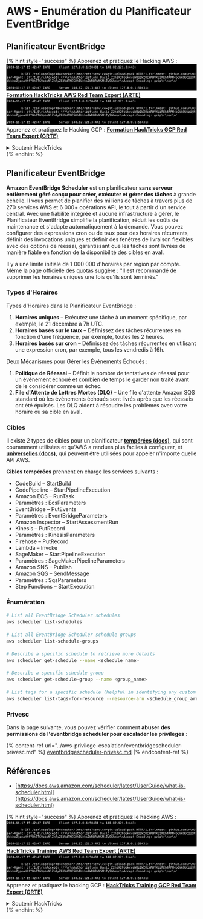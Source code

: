 # AWS - Enumération du Planificateur EventBridge

## Planificateur EventBridge

{% hint style="success" %}
Apprenez et pratiquez le Hacking AWS :<img src="../../../.gitbook/assets/image (1).png" alt="" data-size="line">[**Formation HackTricks AWS Red Team Expert (ARTE)**](https://training.hacktricks.xyz/courses/arte)<img src="../../../.gitbook/assets/image (1).png" alt="" data-size="line">\
Apprenez et pratiquez le Hacking GCP : <img src="../../../.gitbook/assets/image (2).png" alt="" data-size="line">[**Formation HackTricks GCP Red Team Expert (GRTE)**<img src="../../../.gitbook/assets/image (2).png" alt="" data-size="line">](https://training.hacktricks.xyz/courses/grte)

<details>

<summary>Soutenir HackTricks</summary>

* Consultez les [**plans d'abonnement**](https://github.com/sponsors/carlospolop) !
* **Rejoignez le** 💬 [**groupe Discord**](https://discord.gg/hRep4RUj7f) ou le [**groupe telegram**](https://t.me/peass) ou **suivez** nous sur **Twitter** 🐦 [**@hacktricks\_live**](https://twitter.com/hacktricks\_live)**.**
* **Partagez des astuces de hacking en soumettant des PRs aux** [**HackTricks**](https://github.com/carlospolop/hacktricks) et [**HackTricks Cloud**](https://github.com/carlospolop/hacktricks-cloud) dépôts github.

</details>
{% endhint %}

## Planificateur EventBridge

**Amazon EventBridge Scheduler** est un planificateur **sans serveur entièrement géré conçu pour créer, exécuter et gérer des tâches** à grande échelle. Il vous permet de planifier des millions de tâches à travers plus de 270 services AWS et 6 000+ opérations API, le tout à partir d'un service central. Avec une fiabilité intégrée et aucune infrastructure à gérer, le Planificateur EventBridge simplifie la planification, réduit les coûts de maintenance et s'adapte automatiquement à la demande. Vous pouvez configurer des expressions cron ou de taux pour des horaires récurrents, définir des invocations uniques et définir des fenêtres de livraison flexibles avec des options de réessai, garantissant que les tâches sont livrées de manière fiable en fonction de la disponibilité des cibles en aval.

Il y a une limite initiale de 1 000 000 d'horaires par région par compte. Même la page officielle des quotas suggère : "Il est recommandé de supprimer les horaires uniques une fois qu'ils sont terminés."&#x20;

### Types d'Horaires

Types d'Horaires dans le Planificateur EventBridge :

1. **Horaires uniques** – Exécutez une tâche à un moment spécifique, par exemple, le 21 décembre à 7h UTC.
2. **Horaires basés sur le taux** – Définissez des tâches récurrentes en fonction d'une fréquence, par exemple, toutes les 2 heures.
3. **Horaires basés sur cron** – Définissez des tâches récurrentes en utilisant une expression cron, par exemple, tous les vendredis à 16h.

Deux Mécanismes pour Gérer les Événements Échoués :

1. **Politique de Réessai** – Définit le nombre de tentatives de réessai pour un événement échoué et combien de temps le garder non traité avant de le considérer comme un échec.
2. **File d'Attente de Lettres Mortes (DLQ)** – Une file d'attente Amazon SQS standard où les événements échoués sont livrés après que les réessais ont été épuisés. Les DLQ aident à résoudre les problèmes avec votre horaire ou sa cible en aval.

### Cibles

Il existe 2 types de cibles pour un planificateur [**tempérées (docs)**](https://docs.aws.amazon.com/scheduler/latest/UserGuide/managing-targets-templated.html), qui sont couramment utilisées et qu'AWS a rendues plus faciles à configurer, et [**universelles (docs)**](https://docs.aws.amazon.com/scheduler/latest/UserGuide/managing-targets-universal.html), qui peuvent être utilisées pour appeler n'importe quelle API AWS.

**Cibles tempérées** prennent en charge les services suivants :

* CodeBuild – StartBuild
* CodePipeline – StartPipelineExecution
* Amazon ECS – RunTask
* Paramètres : EcsParameters
* EventBridge – PutEvents
* Paramètres : EventBridgeParameters
* Amazon Inspector – StartAssessmentRun
* Kinesis – PutRecord
* Paramètres : KinesisParameters
* Firehose – PutRecord
* Lambda – Invoke
* SageMaker – StartPipelineExecution
* Paramètres : SageMakerPipelineParameters
* Amazon SNS – Publish
* Amazon SQS – SendMessage
* Paramètres : SqsParameters
* Step Functions – StartExecution

### Énumération
```bash
# List all EventBridge Scheduler schedules
aws scheduler list-schedules

# List all EventBridge Scheduler schedule groups
aws scheduler list-schedule-groups

# Describe a specific schedule to retrieve more details
aws scheduler get-schedule --name <schedule_name>

# Describe a specific schedule group
aws scheduler get-schedule-group --name <group_name>

# List tags for a specific schedule (helpful in identifying any custom tags or permissions)
aws scheduler list-tags-for-resource --resource-arn <schedule_group_arn>
```
### Privesc

Dans la page suivante, vous pouvez vérifier comment **abuser des permissions de l'eventbridge scheduler pour escalader les privilèges** :

{% content-ref url="../aws-privilege-escalation/eventbridgescheduler-privesc.md" %}
[eventbridgescheduler-privesc.md](../aws-privilege-escalation/eventbridgescheduler-privesc.md)
{% endcontent-ref %}

## Références

* [https://docs.aws.amazon.com/scheduler/latest/UserGuide/what-is-scheduler.html](https://docs.aws.amazon.com/scheduler/latest/UserGuide/what-is-scheduler.html)

{% hint style="success" %}
Apprenez et pratiquez le hacking AWS :<img src="../../../.gitbook/assets/image (1).png" alt="" data-size="line">[**HackTricks Training AWS Red Team Expert (ARTE)**](https://training.hacktricks.xyz/courses/arte)<img src="../../../.gitbook/assets/image (1).png" alt="" data-size="line">\
Apprenez et pratiquez le hacking GCP : <img src="../../../.gitbook/assets/image (2).png" alt="" data-size="line">[**HackTricks Training GCP Red Team Expert (GRTE)**<img src="../../../.gitbook/assets/image (2).png" alt="" data-size="line">](https://training.hacktricks.xyz/courses/grte)

<details>

<summary>Soutenir HackTricks</summary>

* Vérifiez les [**plans d'abonnement**](https://github.com/sponsors/carlospolop) !
* **Rejoignez le** 💬 [**groupe Discord**](https://discord.gg/hRep4RUj7f) ou le [**groupe telegram**](https://t.me/peass) ou **suivez** nous sur **Twitter** 🐦 [**@hacktricks\_live**](https://twitter.com/hacktricks\_live)**.**
* **Partagez des astuces de hacking en soumettant des PRs aux** [**HackTricks**](https://github.com/carlospolop/hacktricks) et [**HackTricks Cloud**](https://github.com/carlospolop/hacktricks-cloud) dépôts github.

</details>
{% endhint %}
